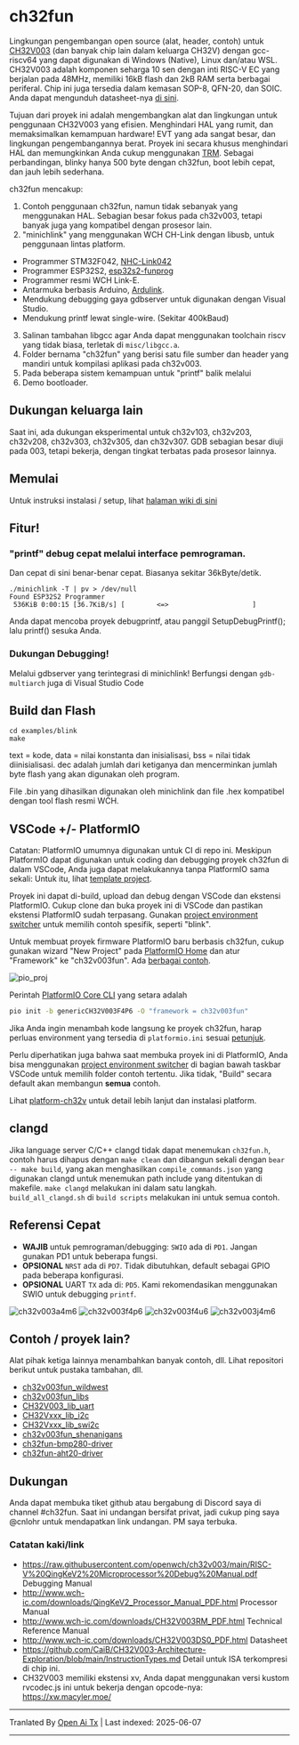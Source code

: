 # ch32fun

Lingkungan pengembangan open source (alat, header, contoh) untuk [CH32V003](http://www.wch-ic.com/products/CH32V003.html) (dan banyak chip lain dalam keluarga CH32V) dengan gcc-riscv64 yang dapat digunakan di Windows (Native), Linux dan/atau WSL. CH32V003 adalah komponen seharga 10 sen dengan inti RISC-V EC yang berjalan pada 48MHz, memiliki 16kB flash dan 2kB RAM serta berbagai periferal. Chip ini juga tersedia dalam kemasan SOP-8, QFN-20, dan SOIC. Anda dapat mengunduh datasheet-nya [di sini](http://www.wch-ic.com/downloads/CH32V003DS0_PDF.html).

Tujuan dari proyek ini adalah mengembangkan alat dan lingkungan untuk penggunaan CH32V003 yang efisien. Menghindari HAL yang rumit, dan memaksimalkan kemampuan hardware! EVT yang ada sangat besar, dan lingkungan pengembangannya berat. Proyek ini secara khusus menghindari HAL dan memungkinkan Anda cukup menggunakan [TRM](http://www.wch-ic.com/downloads/CH32V003RM_PDF.html). Sebagai perbandingan, blinky hanya 500 byte dengan ch32fun, boot lebih cepat, dan jauh lebih sederhana.

ch32fun mencakup:
1. Contoh penggunaan ch32fun, namun tidak sebanyak yang menggunakan HAL. Sebagian besar fokus pada ch32v003, tetapi banyak juga yang kompatibel dengan prosesor lain.
2. "minichlink" yang menggunakan WCH CH-Link dengan libusb, untuk penggunaan lintas platform.
  * Programmer STM32F042, [NHC-Link042](https://github.com/NgoHungCuong/NHC-Link042)
  * Programmer ESP32S2, [esp32s2-funprog](https://github.com/cnlohr/esp32s2-cookbook/tree/master/ch32v003programmer)
  * Programmer resmi WCH Link-E.
  * Antarmuka berbasis Arduino, [Ardulink](https://gitlab.com/BlueSyncLine/arduino-ch32v003-swio).
  * Mendukung debugging gaya gdbserver untuk digunakan dengan Visual Studio.
  * Mendukung printf lewat single-wire. (Sekitar 400kBaud)
3. Salinan tambahan libgcc agar Anda dapat menggunakan toolchain riscv yang tidak biasa, terletak di `misc/libgcc.a`.
4. Folder bernama "ch32fun" yang berisi satu file sumber dan header yang mandiri untuk kompilasi aplikasi pada ch32v003.
5. Pada beberapa sistem kemampuan untuk "printf" balik melalui
6. Demo bootloader.

## Dukungan keluarga lain

Saat ini, ada dukungan eksperimental untuk ch32v103, ch32v203, ch32v208, ch32v303, ch32v305, dan ch32v307. GDB sebagian besar diuji pada 003, tetapi bekerja, dengan tingkat terbatas pada prosesor lainnya.

## Memulai

Untuk instruksi instalasi / setup, lihat [halaman wiki di sini](https://github.com/cnlohr/ch32fun/wiki/Installation)

## Fitur!

### "printf" debug cepat melalui interface pemrograman.

Dan cepat di sini benar-benar cepat. Biasanya sekitar 36kByte/detik.

```
./minichlink -T | pv > /dev/null
Found ESP32S2 Programmer
 536KiB 0:00:15 [36.7KiB/s] [        <=>                     ]
```

Anda dapat mencoba proyek debugprintf, atau panggil SetupDebugPrintf(); lalu printf() sesuka Anda.

### Dukungan Debugging!

Melalui gdbserver yang terintegrasi di minichlink! Berfungsi dengan `gdb-multiarch` juga di Visual Studio Code

## Build dan Flash

```
cd examples/blink
make
```

text = kode, data = nilai konstanta dan inisialisasi, bss = nilai tidak diinisialisasi.
dec adalah jumlah dari ketiganya dan mencerminkan jumlah byte flash yang akan digunakan oleh program.

File .bin yang dihasilkan digunakan oleh minichlink dan file .hex kompatibel dengan tool flash resmi WCH.

## VSCode +/- PlatformIO

Catatan: PlatformIO umumnya digunakan untuk CI di repo ini. Meskipun PlatformIO dapat digunakan untuk coding dan debugging proyek ch32fun di dalam VSCode, Anda juga dapat melakukannya tanpa PlatformIO sama sekali: Untuk itu, lihat [template project](https://github.com/cnlohr/ch32fun/tree/master/examples/template/.vscode).

Proyek ini dapat di-build, upload dan debug dengan VSCode dan ekstensi PlatformIO. Cukup clone dan buka proyek ini di VSCode dan pastikan ekstensi PlatformIO sudah terpasang. Gunakan [project environment switcher](https://docs.platformio.org/en/latest/integration/ide/vscode.html#project-tasks) untuk memilih contoh spesifik, seperti "blink".

Untuk membuat proyek firmware PlatformIO baru berbasis ch32fun, cukup gunakan wizard "New Project" pada [PlatformIO Home](https://docs.platformio.org/en/latest/home/index.html) dan atur "Framework" ke "ch32v003fun". Ada [berbagai contoh](https://github.com/Community-PIO-CH32V/platform-ch32v/tree/develop/examples/blinky-ch32v003fun).

![pio_proj](https://raw.githubusercontent.com/cnlohr/ch32fun/master/.github/pio_project_creation.png)

Perintah [PlatformIO Core CLI](https://docs.platformio.org/en/latest/integration/ide/vscode.html#platformio-core-cli) yang setara adalah
```sh
pio init -b genericCH32V003F4P6 -O "framework = ch32v003fun"
```

Jika Anda ingin menambah kode langsung ke proyek ch32fun, harap perluas environment yang tersedia di `platformio.ini` sesuai [petunjuk](https://github.com/cnlohr/ch32fun/blob/49640fbccf231191aa83c6a2bbe9d385535b2d1e/platformio.ini#L48-L53).

Perlu diperhatikan juga bahwa saat membuka proyek ini di PlatformIO, Anda bisa menggunakan [project environment switcher](https://docs.platformio.org/en/latest/integration/ide/vscode.html#project-tasks) di bagian bawah taskbar VSCode untuk memilih folder contoh tertentu. Jika tidak, "Build" secara default akan membangun **semua** contoh.

Lihat [platform-ch32v](https://github.com/Community-PIO-CH32V/platform-ch32v) untuk detail lebih lanjut dan instalasi platform.

## clangd

Jika language server C/C++ clangd tidak dapat menemukan `ch32fun.h`, contoh harus dihapus dengan `make clean` dan dibangun sekali dengan `bear -- make build`, yang akan menghasilkan `compile_commands.json` yang digunakan clangd untuk menemukan path include yang ditentukan di makefile.
`make clangd` melakukan ini dalam satu langkah.
`build_all_clangd.sh` di `build scripts` melakukan ini untuk semua contoh.

## Referensi Cepat
 * **WAJIB** untuk pemrograman/debugging: `SWIO` ada di `PD1`. Jangan gunakan PD1 untuk beberapa fungsi.
 * **OPSIONAL** `NRST` ada di `PD7`. Tidak dibutuhkan, default sebagai GPIO pada beberapa konfigurasi.
 * **OPSIONAL** UART `TX` ada di: `PD5`. Kami rekomendasikan menggunakan SWIO untuk debugging `printf`.

![ch32v003a4m6](https://raw.githubusercontent.com/Tengo10/pinout-overview/main/pinouts/CH32v003/ch32v003a4m6.svg)
![ch32v003f4p6](https://raw.githubusercontent.com/Tengo10/pinout-overview/main/pinouts/CH32v003/ch32v003f4p6.svg)
![ch32v003f4u6](https://raw.githubusercontent.com/Tengo10/pinout-overview/main/pinouts/CH32v003/ch32v003f4u6.svg)
![ch32v003j4m6](https://raw.githubusercontent.com/Tengo10/pinout-overview/main/pinouts/CH32v003/ch32v003j4m6.svg)

## Contoh / proyek lain?

Alat pihak ketiga lainnya menambahkan banyak contoh, dll. Lihat repositori berikut untuk pustaka tambahan, dll.
 * [ch32v003fun_wildwest](https://github.com/recallmenot/ch32v003fun_wildwest)
 * [ch32v003fun_libs](https://github.com/hexeguitar/ch32v003fun_libs)
 * [CH32V003_lib_uart](https://github.com/ADBeta/CH32V003_lib_uart)
 * [CH32Vxxx_lib_i2c](https://github.com/ADBeta/CH32Vxxx_lib_i2c)
 * [CH32Vxxx_lib_swi2c](https://github.com/ADBeta/CH32Vxxx_lib_swi2c)
 * [ch32v003fun_shenanigans](https://github.com/DeadBugEngineering/ch32v003fun_shenanigans)
 * [ch32fun-bmp280-driver](https://github.com/pabloestrado/ch32fun-bmp280-driver)
 * [ch32fun-aht20-driver](https://github.com/pabloestrado/ch32fun-aht20-driver)

## Dukungan

Anda dapat membuka tiket github atau bergabung di Discord saya di channel #ch32fun. Saat ini undangan bersifat privat, jadi cukup ping saya @cnlohr untuk mendapatkan link undangan. PM saya terbuka.

### Catatan kaki/link

 * https://raw.githubusercontent.com/openwch/ch32v003/main/RISC-V%20QingKeV2%20Microprocessor%20Debug%20Manual.pdf Debugging Manual
 * http://www.wch-ic.com/downloads/QingKeV2_Processor_Manual_PDF.html Processor Manual
 * http://www.wch-ic.com/downloads/CH32V003RM_PDF.html Technical Reference Manual
 * http://www.wch-ic.com/downloads/CH32V003DS0_PDF.html Datasheet
 * https://github.com/CaiB/CH32V003-Architecture-Exploration/blob/main/InstructionTypes.md Detail untuk ISA terkompresi di chip ini.
 * CH32V003 memiliki ekstensi xv, Anda dapat menggunakan versi kustom rvcodec.js ini untuk bekerja dengan opcode-nya: https://xw.macyler.moe/

---

Tranlated By [Open Ai Tx](https://github.com/OpenAiTx/OpenAiTx) | Last indexed: 2025-06-07

---